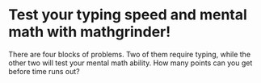 <h1>Test your typing speed and mental math with mathgrinder!</h1>

There are four blocks of problems. Two of them require typing, while the other two will test your mental math ability. How many points can you get before time runs out?